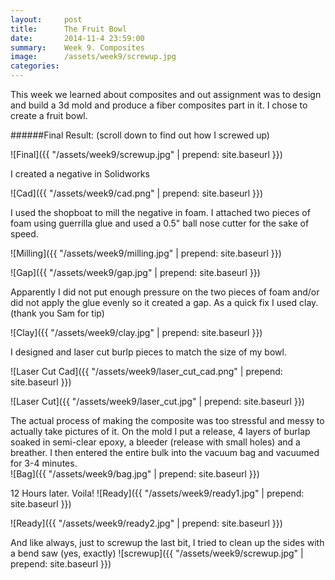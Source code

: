```yaml
---
layout:     post
title:      The Fruit Bowl
date:       2014-11-4 23:59:00
summary:    Week 9. Composites
image:      /assets/week9/screwup.jpg
categories: 
---
```


This week we learned about composites and out assignment was to design and build a 3d mold and produce a fiber composites part in it. I chose to create a fruit bowl.

######Final Result: (scroll down to find out how I screwed up)

![Final]({{ "/assets/week9/screwup.jpg" | prepend: site.baseurl }})

I created a negative in Solidworks

![Cad]({{ "/assets/week9/cad.png" | prepend: site.baseurl }})

I used the shopboat to mill the negative in foam. I attached two pieces of foam using guerrilla glue and used a 0.5" ball nose cutter for the sake of speed. 

![Milling]({{ "/assets/week9/milling.jpg" | prepend: site.baseurl }})

![Gap]({{ "/assets/week9/gap.jpg" | prepend: site.baseurl }})

Apparently I did not put enough pressure on the two pieces of foam and/or did not apply the glue evenly so it created a gap. As a quick fix I used clay. (thank you Sam for tip)

![Clay]({{ "/assets/week9/clay.jpg" | prepend: site.baseurl }})

I designed and laser cut burlp pieces to match the size of my bowl.

![Laser Cut Cad]({{ "/assets/week9/laser_cut_cad.png" | prepend: site.baseurl }})

![Laser Cut]({{ "/assets/week9/laser_cut.jpg" | prepend: site.baseurl }})

The actual process of making the composite was too stressful and messy to actually take pictures of it. On the mold I put a release, 4 layers of burlap soaked in semi-clear epoxy, a bleeder (release with small holes) and a breather. I then entered the entire bulk into the vacuum bag and vacuumed for 3-4 minutes.   
![Bag]({{ "/assets/week9/bag.jpg" | prepend: site.baseurl }})

12 Hours later. Voila!
![Ready]({{ "/assets/week9/ready1.jpg" | prepend: site.baseurl }})

![Ready]({{ "/assets/week9/ready2.jpg" | prepend: site.baseurl }})

And like always, just to screwup the last bit, I tried to clean up the sides with a bend saw (yes, exactly)
![screwup]({{ "/assets/week9/screwup.jpg" | prepend: site.baseurl }})
